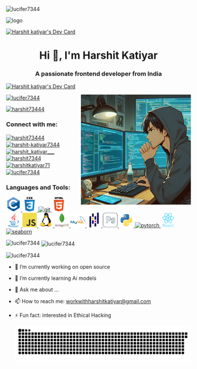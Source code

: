 <p align="left"> <img src="https://komarev.com/ghpvc/?username=lucifer7344&label=Profile%20views&color=0e75b6&style=flat" alt="lucifer7344" /> </p>

![logo ](https://github.com/Lucifer7344/Lucifer7344/blob/main/.github/workflows/Black%20Green%20Futuristic%20YouTube%20Intro%20(1).gif)

<a href="https://app.daily.dev/lucifer7344"><img src="https://api.daily.dev/devcards/v2/WmCWWW9DTDcmBMmL6Yc9u.png?type=wide&r=ipg" width="652" alt="Harshit katiyar's Dev Card"/></a>

<h1 align="center">Hi 👋, I'm Harshit Katiyar</h1>
<h3 align="center">A passionate frontend developer from India</h3>

<a href="https://app.daily.dev/lucifer7344"><img src="https://api.daily.dev/devcards/v2/WmCWWW9DTDcmBMmL6Yc9u.png?type=wide&r=ipg" width="652" alt="Harshit katiyar's Dev Card"/></a>

<img align="right" alt="coding" width="300" src="https://github.com/Lucifer7344/Lucifer7344/blob/main/.github/workflows/_3abda505-a1ef-4be5-92e0-232e3e0086a3.jpeg">


<p align="left"> <a href="https://github.com/ryo-ma/github-profile-trophy"><img src="https://github-profile-trophy.vercel.app/?username=lucifer7344" alt="lucifer7344" /></a> </p>

<p align="left"> <a href="https://twitter.com/harshit73444" target="blank"><img src="https://img.shields.io/twitter/follow/harshit73444?logo=twitter&style=for-the-badge" alt="harshit73444" /></a> </p>

<h3 align="left">Connect with me:</h3>
<p align="left">
<a href="https://twitter.com/harshit73444" target="blank"><img align="center" src="https://raw.githubusercontent.com/rahuldkjain/github-profile-readme-generator/master/src/images/icons/Social/twitter.svg" alt="harshit73444" height="30" width="40" /></a>
<a href="https://linkedin.com/in/harshit-katiyar7344" target="blank"><img align="center" src="https://raw.githubusercontent.com/rahuldkjain/github-profile-readme-generator/master/src/images/icons/Social/linked-in-alt.svg" alt="harshit-katiyar7344" height="30" width="40" /></a>
<a href="https://instagram.com/harshit_katiyar___" target="blank"><img align="center" src="https://raw.githubusercontent.com/rahuldkjain/github-profile-readme-generator/master/src/images/icons/Social/instagram.svg" alt="harshit_katiyar___" height="30" width="40" /></a>
<a href="https://www.codechef.com/users/harshit7344" target="blank"><img align="center" src="https://cdn.jsdelivr.net/npm/simple-icons@3.1.0/icons/codechef.svg" alt="harshit7344" height="30" width="40" /></a>
<a href="https://www.hackerrank.com/harshitkatiyar71" target="blank"><img align="center" src="https://raw.githubusercontent.com/rahuldkjain/github-profile-readme-generator/master/src/images/icons/Social/hackerrank.svg" alt="harshitkatiyar71" height="30" width="40" /></a>
<a href="https://www.leetcode.com/lucifer7344" target="blank"><img align="center" src="https://raw.githubusercontent.com/rahuldkjain/github-profile-readme-generator/master/src/images/icons/Social/leet-code.svg" alt="lucifer7344" height="30" width="40" /></a>
</p>

<h3 align="left">Languages and Tools:</h3>
<p align="left"> <a href="https://www.cprogramming.com/" target="_blank" rel="noreferrer"> <img src="https://raw.githubusercontent.com/devicons/devicon/master/icons/c/c-original.svg" alt="c" width="40" height="40"/> </a> <a href="https://www.w3schools.com/css/" target="_blank" rel="noreferrer"> <img src="https://raw.githubusercontent.com/devicons/devicon/master/icons/css3/css3-original-wordmark.svg" alt="css3" width="40" height="40"/> </a> <a href="https://git-scm.com/" target="_blank" rel="noreferrer"> <img src="https://www.vectorlogo.zone/logos/git-scm/git-scm-icon.svg" alt="git" width="40" height="40"/> </a> <a href="https://www.w3.org/html/" target="_blank" rel="noreferrer"> <img src="https://raw.githubusercontent.com/devicons/devicon/master/icons/html5/html5-original-wordmark.svg" alt="html5" width="40" height="40"/> </a> <a href="https://www.java.com" target="_blank" rel="noreferrer"> <img src="https://raw.githubusercontent.com/devicons/devicon/master/icons/java/java-original.svg" alt="java" width="40" height="40"/> </a> <a href="https://developer.mozilla.org/en-US/docs/Web/JavaScript" target="_blank" rel="noreferrer"> <img src="https://raw.githubusercontent.com/devicons/devicon/master/icons/javascript/javascript-original.svg" alt="javascript" width="40" height="40"/> </a> <a href="https://www.linux.org/" target="_blank" rel="noreferrer"> <img src="https://raw.githubusercontent.com/devicons/devicon/master/icons/linux/linux-original.svg" alt="linux" width="40" height="40"/> </a> <a href="https://www.mongodb.com/" target="_blank" rel="noreferrer"> <img src="https://raw.githubusercontent.com/devicons/devicon/master/icons/mongodb/mongodb-original-wordmark.svg" alt="mongodb" width="40" height="40"/> </a> <a href="https://www.mysql.com/" target="_blank" rel="noreferrer"> <img src="https://raw.githubusercontent.com/devicons/devicon/master/icons/mysql/mysql-original-wordmark.svg" alt="mysql" width="40" height="40"/> </a> <a href="https://pandas.pydata.org/" target="_blank" rel="noreferrer"> <img src="https://raw.githubusercontent.com/devicons/devicon/2ae2a900d2f041da66e950e4d48052658d850630/icons/pandas/pandas-original.svg" alt="pandas" width="40" height="40"/> </a> <a href="https://www.photoshop.com/en" target="_blank" rel="noreferrer"> <img src="https://raw.githubusercontent.com/devicons/devicon/master/icons/photoshop/photoshop-line.svg" alt="photoshop" width="40" height="40"/> </a> <a href="https://www.python.org" target="_blank" rel="noreferrer"> <img src="https://raw.githubusercontent.com/devicons/devicon/master/icons/python/python-original.svg" alt="python" width="40" height="40"/> </a> <a href="https://pytorch.org/" target="_blank" rel="noreferrer"> <img src="https://www.vectorlogo.zone/logos/pytorch/pytorch-icon.svg" alt="pytorch" width="40" height="40"/> </a> <a href="https://reactjs.org/" target="_blank" rel="noreferrer"> <img src="https://raw.githubusercontent.com/devicons/devicon/master/icons/react/react-original-wordmark.svg" alt="react" width="40" height="40"/> </a> <a href="https://seaborn.pydata.org/" target="_blank" rel="noreferrer"> <img src="https://seaborn.pydata.org/_images/logo-mark-lightbg.svg" alt="seaborn" width="40" height="40"/> </a> </p>

<p><img align="left" src="https://github-readme-stats.vercel.app/api/top-langs?username=lucifer7344&show_icons=true&locale=en&layout=compact" alt="lucifer7344" /></p>

<p>&nbsp;<img align="center" src="https://github-readme-stats.vercel.app/api?username=lucifer7344&show_icons=true&locale=en" alt="lucifer7344" /></p>

<p><img align="center" src="https://github-readme-streak-stats.herokuapp.com/?user=lucifer7344&" alt="lucifer7344" /></p>

- 🔭 I’m currently working on open source
- 🌱 I’m currently learning Ai models 
- 💬 Ask me about ...
- 📫 How to reach me: workwithharshitkatiyar@gmail.com
- ⚡ Fun fact: interested in Ethical Hacking

  <img src="https://raw.githubusercontent.com/Lucifer7344/Lucifer7344/output/snake.svg" alt="Snake animation" />
